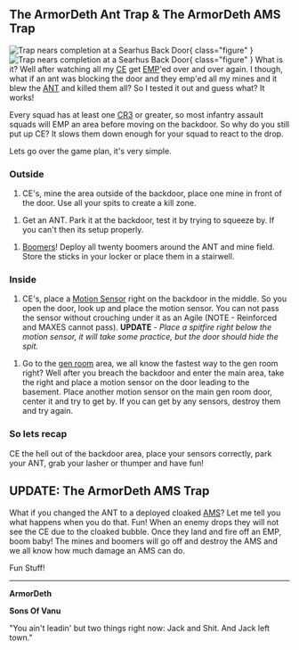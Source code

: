 ## **The ArmorDeth Ant Trap & The ArmorDeth AMS Trap**

![ Trap nears
completion at a [Searhus](../../locations/Searhus.md)
[Back Door](../../locations/Back_Door.md)](../../images/Armordeth_ANT_Trap.jpg){ class="figure" }
![ Trap nears completion
at a [Searhus](../../locations/Searhus.md)
[Back Door](../../locations/Back_Door.md)](../../images/ANT_Trap_Above.jpg){ class="figure" } What is it? Well after watching all my
[CE](../../certifications/Combat_Engineering.md) get [EMP](../../terminology/EMP.md)'ed
over and over again. I though, what if an ant was blocking the door and they
emp'ed all my mines and it blew the
[ANT](../../vehicles/Advanced_Nanite_Transport.md) and killed them all? So I tested
it out and guess what? It works!

Every squad has at least one [CR3](../../terminology/Command_Rank.md) or greater,
so most infantry assault squads will EMP an area before moving on the backdoor.
So why do you still put up CE? It slows them down enough for your squad to react
to the drop.

Lets go over the game plan, it's very simple.

### Outside

1. CE's, mine the area outside of the backdoor, place one mine in front of the
   door. Use all your spits to create a kill zone.

<!-- -->

1. Get an ANT. Park it at the backdoor, test it by trying to squeeze by. If you
   can't then its setup properly.

<!-- -->

1. [Boomers](../../weapons/Adaptive_Construction_Engine.md#remote-detonated-charge-boomer)!
   Deploy all twenty boomers around the ANT and mine field. Store the sticks in
   your locker or place them in a stairwell.

### Inside

1. CE's, place a
   [Motion Sensor](../../weapons/Adaptive_Construction_Engine.md#motion-sensor-alarm)
   right on the backdoor in the middle. So you open the door, look up and place
   the motion sensor. You can not pass the sensor without crouching under it as
   an Agile (NOTE - Reinforced and MAXES cannot pass). **UPDATE** _- Place a
   spitfire right below the motion sensor, it will take some practice, but the
   door should hide the spit._

<!-- -->

1. Go to the [gen room](../../items/Generator.md) area, we all know the fastest way
   to the gen room right? Well after you breach the backdoor and enter the main
   area, take the right and place a motion sensor on the door leading to the
   basement. Place another motion sensor on the main gen room door, center it
   and try to get by. If you can get by any sensors, destroy them and try again.

### So lets recap

CE the hell out of the backdoor area, place your sensors correctly, park your
ANT, grab your lasher or thumper and have fun!

## UPDATE: The ArmorDeth AMS Trap

What if you changed the ANT to a deployed cloaked
[AMS](../../vehicles/Advanced_Mobile_Station.md)? Let me tell you what happens when
you do that. Fun! When an enemy drops they will not see the CE due to the
cloaked bubble. Once they land and fire off an EMP, boom baby! The mines and
boomers will go off and destroy the AMS and we all know how much damage an AMS
can do.

Fun Stuff!

---

**ArmorDeth**

**Sons Of Vanu**

"You ain't leadin' but two things right now: Jack and Shit. And Jack left town."
